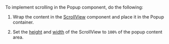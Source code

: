 To implement scrolling in the Popup component, do the following:

1. Wrap the content in the [ScrollView][0] component and place it in the Popup container.

2. Set the [height][1] and [width][2] of the ScrollView to `100%` of the popup content area.

[0]: https://js.devexpress.com/Documentation/ApiReference/UI_Components/dxScrollView/
[1]: https://js.devexpress.com/Documentation/ApiReference/UI_Components/dxScrollView/Configuration/#height
[2]: https://js.devexpress.com//Documentation/ApiReference/UI_Components/dxScrollView/Configuration/#width